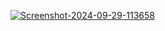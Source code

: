 
<a href='https://postimg.cc/PLqykv68' target='_blank'><img src='https://i.postimg.cc/PLqykv68/Screenshot-2024-09-29-113658.png' border='0' alt='Screenshot-2024-09-29-113658'/></a>


 
 
